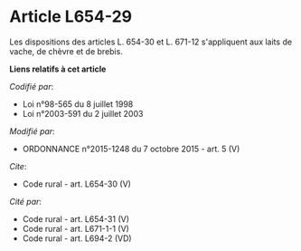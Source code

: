 # Article L654-29

Les dispositions des articles L. 654-30 et L. 671-12 s'appliquent aux laits de vache, de chèvre et de brebis.

**Liens relatifs à cet article**

_Codifié par_:

  - Loi n°98-565 du 8 juillet 1998
  - Loi n°2003-591 du 2 juillet 2003

_Modifié par_:

  - ORDONNANCE n°2015-1248 du 7 octobre 2015 - art. 5 (V)

_Cite_:

  - Code rural - art. L654-30 (V)

_Cité par_:

  - Code rural - art. L654-31 (V)
  - Code rural - art. L671-1-1 (V)
  - Code rural - art. L694-2 (VD)

